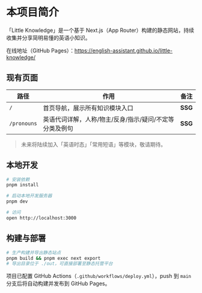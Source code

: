 # 本项目简介

「Little Knowledge」是一个基于 Next.js（App Router）构建的静态网站，持续收集并分享简明易懂的英语小知识。

在线地址（GitHub Pages）：<https://english-assistant.github.io/little-knowledge/>

## 现有页面

| 路径        | 作用                                                    | 备注    |
| ----------- | ------------------------------------------------------- | ------- |
| `/`         | 首页导航，展示所有知识模块入口                          | **SSG** |
| `/pronouns` | 英语代词详解，人称/物主/反身/指示/疑问/不定等分类及例句 | **SSG** |

> 未来将陆续加入「英语时态」「常用短语」等模块，敬请期待。

## 本地开发

```bash
# 安装依赖
pnpm install

# 启动本地开发服务器
pnpm dev

# 访问
open http://localhost:3000
```

## 构建与部署

```bash
# 生产构建并导出静态站点
pnpm build && pnpm exec next export
# 导出目录位于 ./out，可直接部署至静态托管平台
```

项目已配置 GitHub Actions（`.github/workflows/deploy.yml`），push 到 `main` 分支后将自动构建并发布到 GitHub Pages。
